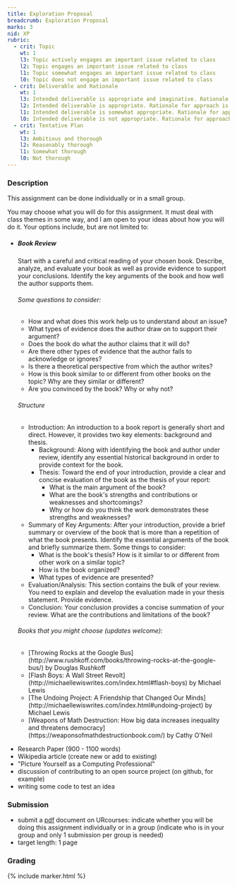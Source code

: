 ```yaml
---
title: Exploration Proposal
breadcrumb: Exploration Proposal
marks: 3
nid: XP
rubric:
  - crit: Topic
    wt: 1
    l3: Topic actively engages an important issue related to class
    l2: Topic engages an important issue related to class
    l1: Topic somewhat engages an important issue related to class
    l0: Topic does not engage an important issue related to class
  - crit: Deliverable and Rationale
    wt: 1
    l3: Intended deliverable is appropriate and imaginative. Rationale for approach is clear and well-formed    
    l2: Intended deliverable is appropriate. Rationale for approach is reasonable
    l1: Intended deliverable is somewhat appropriate. Rationale for approach is mostly unclear and not well-formed
    l0: Intended deliverable is not appropriate. Rationale for approach is not clear 		
  - crit: Tentative Plan
    wt: 1
    l3: Ambitious and thorough    
    l2: Reasonably thorough
    l1: Somewhat thorough
    l0: Not thorough
---
```

### Description

This assignment can be done individually or in a small group.

You may choose what you will do for this assignment. It must deal with class themes in some way, and I am open to your ideas about how you will do it. Your options include, but are not limited to:

<ul>
  <li>
    <div class="card bg-light">
      <h5 class="card-header">
        Book Review
      </h5>
      <div class="card-body">
        <p>
          Start with a careful and critical reading of your chosen book.
          Describe, analyze, and evaluate your book as well as provide evidence to support your conclusions. Identify the key arguments of the book and how well the author supports them.
        </p>
        <h6>
          Some questions to consider:
        </h6>
        <ul>
          <li>
            How and what does this work help us to understand about an issue?
          </li>
          <li>
            What types of evidence does the author draw on to support their argument?
          </li>
          <li>
            Does the book do what the author claims that it will do?
          </li>
          <li>
            Are there other types of evidence that the author fails to acknowledge or ignores?
          </li>
          <li>
            Is there a theoretical perspective from which the author writes?
          </li>
          <li>
            How is this book similar to or different from other books on the topic? Why are they similar or different?
          </li>
          <li>
            Are you convinced by the book? Why or why not?
          </li>
        </ul>
        <h6>
          Structure
        </h6>
        <ul>
          <li>
            Introduction: An introduction to a book report is generally short and direct. However, it provides two key elements: background and thesis.
            <ul>
              <li>
                Background: Along with identifying the book and author under review, identify any essential historical background in order to provide context for the book.
              </li>
              <li>
                Thesis: Toward the end of your introduction, provide a clear and concise evaluation of the book as the thesis of your report:
                <ul>
                  <li>
                    What is the  main argument of the book?
                  </li>
                  <li>
                    What are the book's strengths and contributions or weaknesses and shortcomings?
                  </li>
                  <li>
                    Why or how do you think the work demonstrates these strengths and weaknesses?
                  </li>
                </ul>
              </li>
            </ul>
          </li>
          <li>
            Summary of Key Arguments: After your introduction, provide a brief summary or overview of the book that is more than a repetition of what the book presents. Identify the essential arguments of the book and briefly summarize them. Some things to consider:
            <ul>
              <li>
                What is the book's thesis? How is it similar to or different from other work on a similar topic?
              </li>
              <li>
                How is the book organized?
              </li>
              <li>
                What types of evidence are presented?
              </li>
            </ul>
          </li>
          <li>
            Evaluation/Analysis: This section contains the bulk of your review. You need to explain and develop the evaluation made in your thesis statement. Provide evidence.
          </li>
          <li>
            Conclusion: Your conclusion provides a concise summation of your review. What are the contributions and limitations of the book?
          </li>
        </ul>
        <h6>
          Books that you might choose (updates welcome):
        </h6>
        <ul>
          <li>
            [Throwing Rocks at the Google Bus](http://www.rushkoff.com/books/throwing-rocks-at-the-google-bus/) by Douglas Rushkoff
          </li>
          <li>
            [Flash Boys: A Wall Street Revolt](http://michaellewiswrites.com/index.html#flash-boys) by Michael Lewis
          </li>
          <li>
            [The Undoing Project: A Friendship that Changed Our Minds](http://michaellewiswrites.com/index.html#undoing-project) by Michael Lewis
          </li>
          <li>
            [Weapons of Math Destruction: How big data increases inequality and threatens democracy](https://weaponsofmathdestructionbook.com/) by Cathy O'Neil
          </li>
        </ul>
      </div>
    </div>
  </li>
</ul>


* Research Paper (900 - 1100 words)
* Wikipedia article (create new or add to existing)
* "Picture Yourself as a Computing Professional"
* discussion of contributing to an open source project (on github, for example)
* writing some code to test an idea

### Submission

* submit a [pdf](https://en.wikipedia.org/wiki/PDF) document on URcourses: indicate whether you will be doing this assignment individually or in a group (indicate who is in your group and only 1 submission per group is needed)
* target length: 1 page

### Grading

{% include marker.html %}
